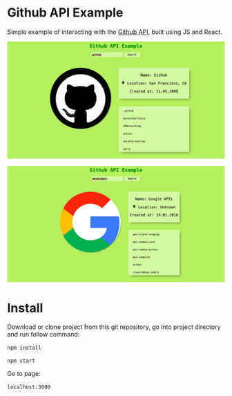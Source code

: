 # Github API Example

Simple example of interacting with the [Github API](https://developer.github.com/v3/), built using JS and React.

![alt text](/images/screenshot1.png)

![alt text](/images/screenshot2.png)

# Install

Download or clone project from this git repository, go into project directory and run follow command:

```shell
npm install
```

```shell
npm start
```
Go to page:
```
localhost:3000
```

